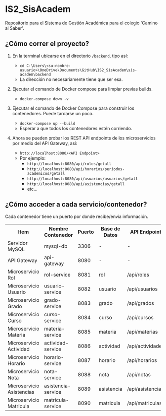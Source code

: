 # IS2_SisAcadem

Repositorio para el Sistema de Gestión Académica para el colegio 'Camino al Saber'.

## ¿Cómo correr el proyecto?

1. En la terminal ubicarse en el directorio `/backend`, tipo así:
   - `cd C:\Users\<su-nombre-usuario>\OneDrive\Documents\GitHub\IS2_SisAcadem\sis-academ\backend`
   - La dirección no necesariamente tiene que ser esa.
   
2. Ejecutar el comando de Docker compose para limpiar previas builds.
    - `docker-compose down -v`
    
3. Ejecutar el comando de Docker Compose para construir los contenedores. Puede tardarse un poco.
   - `docker-compose up --build`
   - Esperar a que todos los contenedores estén corriendo.
   
4. Ahora se pueden probar los REST API endpoints de los microservicios por medio del API Gateway, así:
    - `http://localhost:8080/<API Endpoint>`
    - Por ejemplo: 
        - `http://localhost:8080/api/roles/getall`
        - `http://localhost:8080/api/horarios/periodos-academicos/getall`
        - `http://localhost:8080/api/usuarios/usuarios/getall`
        - `http://localhost:8080/api/asistencias/getall`
        - etc...

## ¿Cómo acceder a cada servicio/contenedor?

Cada contenedor tiene un puerto por donde recibe/envia información.

<table>
    <tr>
        <th>Item</th><th>Nombre Contenedor</th><th>Puerto</th><th>Base de Datos</th><th>API Endpoint</th>
    </tr>
    <tr>
        <td>Servidor MySQL</td><td>mysql-db</td><td>3306</td><td>-</td><td>-</td>
    </tr>
    <tr>
        <td>API Gateway</td><td>api-gateway</td><td>8080</td><td>-</td><td>-</td>
    </tr>
    <tr>
        <td>Microservicio Rol</td><td>rol-service</td><td>8081</td><td>rol</td><td>/api/roles</td>
    </tr>
    <tr>
        <td>Microservicio Usuario</td><td>usuario-service</td><td>8082</td><td>usuario</td><td>/api/usuarios</td>
    </tr>
    <tr>
        <td>Microservicio Grado</td><td>grado-service</td><td>8083</td><td>grado</td><td>/api/grados</td>
    </tr>
    <tr>
        <td>Microservicio Curso</td><td>curso-service</td><td>8084</td><td>curso</td><td>/api/cursos</td>
    </tr>
    <tr>
        <td>Microservicio Materia</td><td>materia-service</td><td>8085</td><td>materia</td><td>/api/materias</td>
    </tr>
    <tr>
        <td>Microservicio Actividad</td><td>actividad-service</td><td>8086</td><td>actividad</td><td>/api/actividades</td>
    </tr>
    <tr>
        <td>Microservicio Horario</td><td>horario-service</td><td>8087</td><td>horario</td><td>/api/horarios</td>
    </tr>
    <tr>
        <td>Microservicio Nota</td><td>nota-service</td><td>8088</td><td>nota</td><td>/api/notas</td>
    </tr>
    <tr>
        <td>Microservicio Asistencias</td><td>asistencia-service</td><td>8089</td><td>asistencia</td><td>/api/asistencias</td>
    </tr>
    <tr>
        <td>Microservicio Matricula</td><td>matricula-service</td><td>8090</td><td>matricula</td><td>/api/matriculas</td>
    </tr>
</table>
